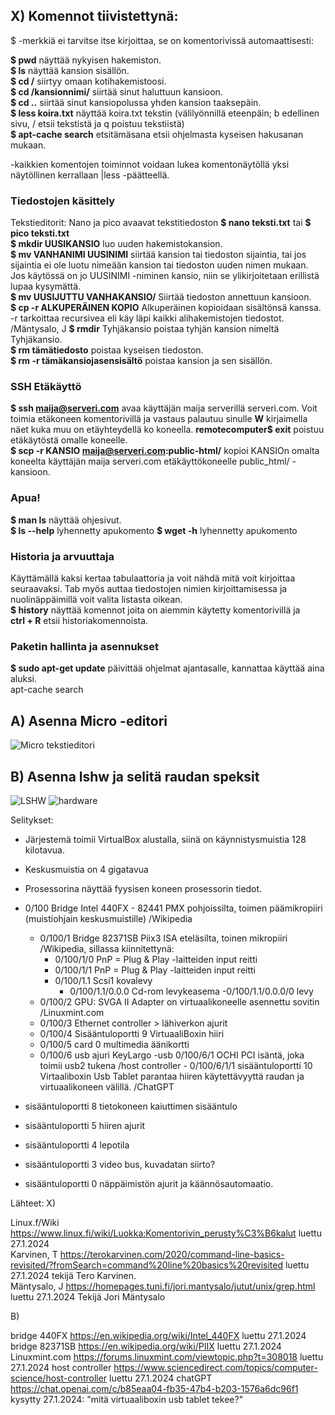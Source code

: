 ## X) Komennot tiivistettynä: 

$ -merkkiä ei tarvitse itse kirjoittaa, se on komentorivissä automaattisesti:
    
  **$ pwd** näyttää nykyisen hakemiston.  
  **$ ls** näyttää kansion sisällön.  
  **$ cd /** siirtyy omaan kotihakemistoosi.   
  **$ cd /kansionnimi/** siirtää sinut haluttuun kansioon.   
  **$ cd ..** siirtää sinut kansiopolussa yhden kansion taaksepäin.  
  **$ less koira.txt** näyttää koira.txt tekstin (välilyönnillä eteenpäin; b edellinen sivu, / etsii tekstistä ja q poistuu tekstiistä)  
  **$ apt-cache search** etsitämäsana etsii ohjelmasta kyseisen hakusanan mukaan. 

  -kaikkien komentojen toiminnot voidaan lukea komentonäytöllä yksi näytöllinen kerrallaan |less  -päätteellä. 

### Tiedostojen käsittely

  Tekstieditorit: Nano ja pico avaavat tekstitiedoston **$ nano teksti.txt** tai **$ pico teksti.txt**  
  **$ mkdir UUSIKANSIO** luo uuden hakemistokansion.  
  **$ mv VANHANIMI UUSINIMI** siirtää kansion tai tiedoston sijaintia, tai jos sijaintia ei ole luotu nimeään kansion tai tiedoston uuden nimen mukaan.  Jos käytössä on jo UUSINIMI -niminen kansio, niin se ylikirjoitetaan erillistä lupaa kysymättä.  
  **$ mv UUSIJUTTU VANHAKANSIO/** Siirtää tiedoston annettuun kansioon.   
  **$ cp -r ALKUPERÄINEN KOPIO** Alkuperäinen kopioidaan sisältönsä kanssa. -r tarkoittaa recursivea eli käy läpi kaikki alihakemistojen tiedostot. /Mäntysalo, J 
  **$ rmdir** Tyhjäkansio poistaa tyhjän kansion nimeltä Tyhjäkansio.  
  **$ rm tämätiedosto** poistaa kyseisen tiedoston.  
  **$ rm -r tämäkansiojasensisältö** poistaa kansion ja sen sisällön.  

### SSH Etäkäyttö

  **$ ssh maija@serveri.com** avaa käyttäjän maija serverillä serveri.com. Voit toimia etäkoneen komentorivillä ja vastaus palautuu sinulle **W** kirjaimella näet kuka muu on etäyhteydellä ko koneella. 
  **remotecomputer$ exit** poistuu etäkäytöstä omalle koneelle.  
  **$ scp -r KANSIO maija@serveri.com:public-html/** kopioi KANSIOn omalta koneelta käyttäjän maija serveri.com etäkäyttökoneelle public_html/ -kansioon.  

### Apua!

  **$ man ls** näyttää ohjesivut.  
     **$ ls --help** lyhennetty apukomento 
     **$ wget -h** lyhennetty apukomento 

### Historia ja arvuuttaja 

  Käyttämällä kaksi kertaa tabulaattoria ja voit nähdä mitä voit kirjoittaa seuraavaksi. Tab myös auttaa tiedostojen nimien kirjoittamisessa ja nuolinäppäimillä voit valita listasta oikean.   
  **$ history** näyttää komennot joita on aiemmin käytetty komentorivillä ja   
    **ctrl + R** etsii historiakomennoista. 

### Paketin hallinta ja asennukset

  **$ sudo apt-get update**  päivittää ohjelmat ajantasalle, kannattaa käyttää aina aluksi.  
  apt-cache search 


## A) Asenna Micro -editori

![Micro tekstieditori](https://github.com/VaMaija/Linux2024/assets/142913118/acfc8ca8-482b-4e01-a922-df2c9d9fe24e)

## B) Asenna lshw ja selitä raudan speksit

![LSHW](https://github.com/VaMaija/Linux2024/assets/142913118/d9e3230a-4d1c-4b90-873e-7e6e947a4c58)
![hardware](https://github.com/VaMaija/Linux2024/assets/142913118/bc772702-2e5f-4ca4-bfd8-f16859205bab)

Selitykset: 
  - Järjestemä toimii VirtualBox alustalla, siinä on käynnistysmuistia 128 kilotavua.  
  - Keskusmuistia on 4 gigatavua
  - Prosessorina näyttää fyysisen koneen prosessorin tiedot.
  - 0/100 Bridge Intel 440FX - 82441 PMX pohjoissilta, toimen päämikropiiri (muistiohjain keskusmuistille) /Wikipedia  
      - 0/100/1 Bridge 82371SB Piix3 ISA eteläsilta, toinen mikropiiri /Wikipedia, sillassa kiinnitettynä:  
          - 0/100/1/0 PnP = Plug & Play -laitteiden input reitti
          - 0/100/1/1 PnP = Plug & Play -laitteiden input reitti
          - 0/100/1.1 Scsi1 kovalevy
              - 0/100/1.1/0.0.0 Cd-rom levykeasema
                -0/100/1.1/0.0.0/0 levy 
      - 0/100/2 GPU: SVGA II Adapter on virtuaalikoneelle asennettu sovitin /Linuxmint.com
      - 0/100/3 Ethernet controller > lähiverkon ajurit
      - 0/100/4 Sisääntuloportti 9 VirtuaaliBoxin hiiri
      - 0/100/5 card 0 multimedia äänikortti
      - 0/100/6 usb ajuri KeyLargo
          -usb 0/100/6/1 OCHI PCI isäntä, joka toimii usb2 tukena /host controller
            - 0/100/6/1/1 sisääntuloportti 10 Virtaaliboxin Usb Tablet parantaa hiiren käytettävyyttä raudan ja virtuaalikoneen välillä. /ChatGPT
    
  
  - sisääntuloportti 8 tietokoneen kaiuttimen sisääntulo
  - sisääntuloportti 5 hiiren ajurit  
  - sisääntuloportti 4 lepotila
  - sisääntuloportti 3 video bus, kuvadatan siirto? 
  - sisääntuloportti 0 näppäimistön ajurit ja käännösautomaatio. 







  
  
  
  
  
    

Lähteet: 
X)

  Linux.f/Wiki https://www.linux.fi/wiki/Luokka:Komentorivin_perusty%C3%B6kalut luettu 27.1.2024  
  Karvinen, T  https://terokarvinen.com/2020/command-line-basics-revisited/?fromSearch=command%20line%20basics%20revisited luettu 27.1.2024 tekijä Tero Karvinen.  
  Mäntysalo, J https://homepages.tuni.fi/jori.mantysalo/jutut/unix/grep.html luettu 27.1.2024 Tekijä Jori Mäntysalo  

B) 

  bridge 440FX https://en.wikipedia.org/wiki/Intel_440FX luettu 27.1.2024  
  bridge 82371SB https://en.wikipedia.org/wiki/PIIX luettu 27.1.2024  
  Linuxmint.com https://forums.linuxmint.com/viewtopic.php?t=308018 luettu 27.1.2024 
  host controller https://www.sciencedirect.com/topics/computer-science/host-controller luettu 27.1.2024
  chatGPT https://chat.openai.com/c/b85eaa04-fb35-47b4-b203-1576a6dc96f1 kysytty 27.1.2024: "mitä virtuaaliboxin usb tablet tekee?" 



